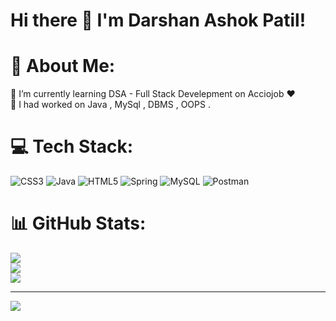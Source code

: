 # Hi there 👋    I'm Darshan Ashok Patil!

# 💫 About Me:
🌱 I’m currently learning DSA - Full Stack Develepment on Acciojob ❤️<br>🔭 I had worked on Java , MySql , DBMS , OOPS .<br>


# 💻 Tech Stack:
![CSS3](https://img.shields.io/badge/css3-%231572B6.svg?style=for-the-badge&logo=css3&logoColor=white) ![Java](https://img.shields.io/badge/java-%23ED8B00.svg?style=for-the-badge&logo=java&logoColor=white) ![HTML5](https://img.shields.io/badge/html5-%23E34F26.svg?style=for-the-badge&logo=html5&logoColor=white) ![Spring](https://img.shields.io/badge/spring-%236DB33F.svg?style=for-the-badge&logo=spring&logoColor=white) ![MySQL](https://img.shields.io/badge/mysql-%2300f.svg?style=for-the-badge&logo=mysql&logoColor=white) ![Postman](https://img.shields.io/badge/Postman-FF6C37?style=for-the-badge&logo=postman&logoColor=white)
# 📊 GitHub Stats:
![](https://github-readme-stats.vercel.app/api?username=dashh9999&theme=vision-friendly-dark&hide_border=false&include_all_commits=false&count_private=false)<br/>
![](https://github-readme-streak-stats.herokuapp.com/?user=dashh9999&theme=vision-friendly-dark&hide_border=false)<br/>
![](https://github-readme-stats.vercel.app/api/top-langs/?username=dashh9999&theme=vision-friendly-dark&hide_border=false&include_all_commits=false&count_private=false&layout=compact)

---
[![](https://visitcount.itsvg.in/api?id=dashh9999&icon=0&color=0)](https://visitcount.itsvg.in)

<!-- Proudly created with GPRM ( https://gprm.itsvg.in ) -->
